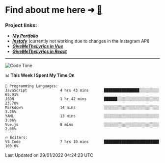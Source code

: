 # Find about me here ➜ [🧑](https://pauabella.dev)

### Project links:
- ***[My Portfolio](https://pauabella.dev)***
- ***[Instafy](https://instafy.me)*** (currently not working due to changes in the Instagram API)
- ***[GiveMeTheLyrics in Vue](https://lyrics.pauabella.dev)***
- ***[GiveMeTheLyrics in React](https://pauabella.dev/GiveMeTheLyrics)***

---
<!--START_SECTION:waka-->
![Code Time](http://img.shields.io/badge/Code%20Time-751%20hrs%2040%20mins-blue)

📊 **This Week I Spent My Time On** 

```text
💬 Programming Languages: 
JavaScript               4 hrs 43 mins       ████████████████░░░░░░░░░   65.91% 
JSON                     1 hr 42 mins        ██████░░░░░░░░░░░░░░░░░░░   23.78% 
Markdown                 14 mins             ░░░░░░░░░░░░░░░░░░░░░░░░░   3.26% 
YAML                     13 mins             ░░░░░░░░░░░░░░░░░░░░░░░░░   3.06% 
Vue.js                   8 mins              ░░░░░░░░░░░░░░░░░░░░░░░░░   2.08%

🔥 Editors: 
VS Code                  7 hrs 10 mins       █████████████████████████   100.0%

```


 Last Updated on 29/01/2022 04:24:23 UTC
<!--END_SECTION:waka-->
